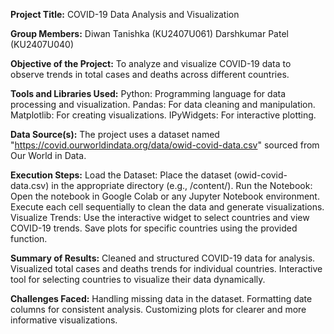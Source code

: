 **Project Title:**
COVID-19 Data Analysis and Visualization

**Group Members:**
Diwan Tanishka (KU2407U061)
Darshkumar Patel (KU2407U040)


**Objective of the Project:**
To analyze and visualize COVID-19 data to observe trends in total cases and deaths across different countries.


**Tools and Libraries Used:**
Python: Programming language for data processing and visualization.
Pandas: For data cleaning and manipulation.
Matplotlib: For creating visualizations.
IPyWidgets: For interactive plotting.


**Data Source(s):**
The project uses a dataset named "https://covid.ourworldindata.org/data/owid-covid-data.csv" sourced from Our World in Data.


**Execution Steps:**
Load the Dataset:
Place the dataset (owid-covid-data.csv) in the appropriate directory (e.g., /content/).
Run the Notebook:
Open the notebook in Google Colab or any Jupyter Notebook environment.
Execute each cell sequentially to clean the data and generate visualizations.
Visualize Trends:
Use the interactive widget to select countries and view COVID-19 trends.
Save plots for specific countries using the provided function.


**Summary of Results:**
Cleaned and structured COVID-19 data for analysis.
Visualized total cases and deaths trends for individual countries.
Interactive tool for selecting countries to visualize their data dynamically.


**Challenges Faced:**
Handling missing data in the dataset.
Formatting date columns for consistent analysis.
Customizing plots for clearer and more informative visualizations.
